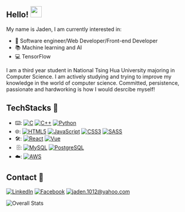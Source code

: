 ## Hello! <img src="https://raw.githubusercontent.com/MartinHeinz/MartinHeinz/master/wave.gif" width="30px">
My name is Jaden, I am currently interested in:  

- :briefcase: Software engineer/Web Developer/Front-end Developer  
- :books: Machine learning and AI  
- :computer: TensorFlow   

I am a third year student in National Tsing Hua University majoring in Computer Science. I am actively studying and trying to improve my knowledge in the world of computer science. Committed, persistence, passionate and hardworking is how I would desrcibe myself!

## TechStacks :book:
- :keyboard:: <a href="">![C](https://img.shields.io/badge/C-00599C?style=for-the-badge&logo=c&logoColor=white)</a> <a href="">![C++](https://img.shields.io/badge/C%2B%2B-00599C?style=for-the-badge&logo=c%2B%2B&logoColor=white)</a> <a href="">![Python](https://img.shields.io/badge/Python-14354C?style=for-the-badge&logo=python&logoColor=white)</a> 
- :globe_with_meridians:: <a href="">![HTML5](https://img.shields.io/badge/HTML5-E34F26?style=for-the-badge&logo=html5&logoColor=white)</a> <a href="">![JavaScript](https://img.shields.io/badge/JavaScript-F7DF1E?style=for-the-badge&logo=javascript&logoColor=black)</a> <a href="">![CSS3](https://img.shields.io/badge/CSS3-1572B6?style=for-the-badge&logo=css3&logoColor=white)</a> <a href="">![SASS](https://img.shields.io/badge/Sass-CC6699?style=for-the-badge&logo=sass&logoColor=white)</a>
- :hammer_and_wrench:: <a href="">![React](https://img.shields.io/badge/React-20232A?style=for-the-badge&logo=react&logoColor=61DAFB)</a> <a href="">![Vue](https://img.shields.io/badge/Vue.js-35495E?style=for-the-badge&logo=vue.js&logoColor=4FC08D)</a>
- &nbsp;:file_cabinet:: <a href="">![MySQL](https://img.shields.io/badge/MySQL-00000F?style=for-the-badge&logo=mysql&logoColor=white)</a> <a href="">![PostgreSQL](https://img.shields.io/badge/PostgreSQL-316192?style=for-the-badge&logo=postgresql&logoColor=white)</a>
- :cloud:: <a href="">![AWS](https://img.shields.io/badge/Amazon_AWS-232F3E?style=for-the-badge&logo=amazon-aws&logoColor=white)</a>

## Contact :e-mail:
<a href="<https://www.linkedin.com/in/jaden-liu-245b421a5/>">![LinkedIn](https://img.shields.io/badge/LinkedIn-0077B5?style=for-the-badge&logo=linkedin&logoColor=white)</a> <a href="<https://www.facebook.com/jadenliu12/>">![Facebook](https://img.shields.io/badge/Facebook-1877F2?style=for-the-badge&logo=facebook&logoColor=white)</a> <a href="mailto:jaden.1012@yahoo.com">![jaden.1012@yahoo.com](https://img.shields.io/badge/Gmail-D14836?style=for-the-badge&logo=gmail&logoColor=white)</a>  

![Overall Stats](https://github-readme-stats.vercel.app/api?username=jadenliu12&theme=buefy&hide=stars,issues)
